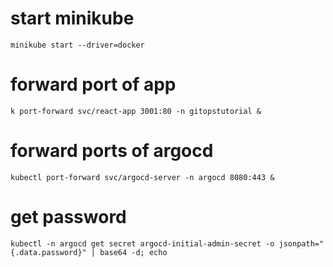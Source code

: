 # start minikube
```
minikube start --driver=docker
```

# forward port of app
```
k port-forward svc/react-app 3001:80 -n gitopstutorial &
```

# forward ports of argocd
```
kubectl port-forward svc/argocd-server -n argocd 8080:443 &
```

# get password
```
kubectl -n argocd get secret argocd-initial-admin-secret -o jsonpath="{.data.password}" | base64 -d; echo
```
